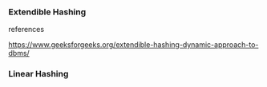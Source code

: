 



### Extendible Hashing

references

https://www.geeksforgeeks.org/extendible-hashing-dynamic-approach-to-dbms/




### Linear Hashing

